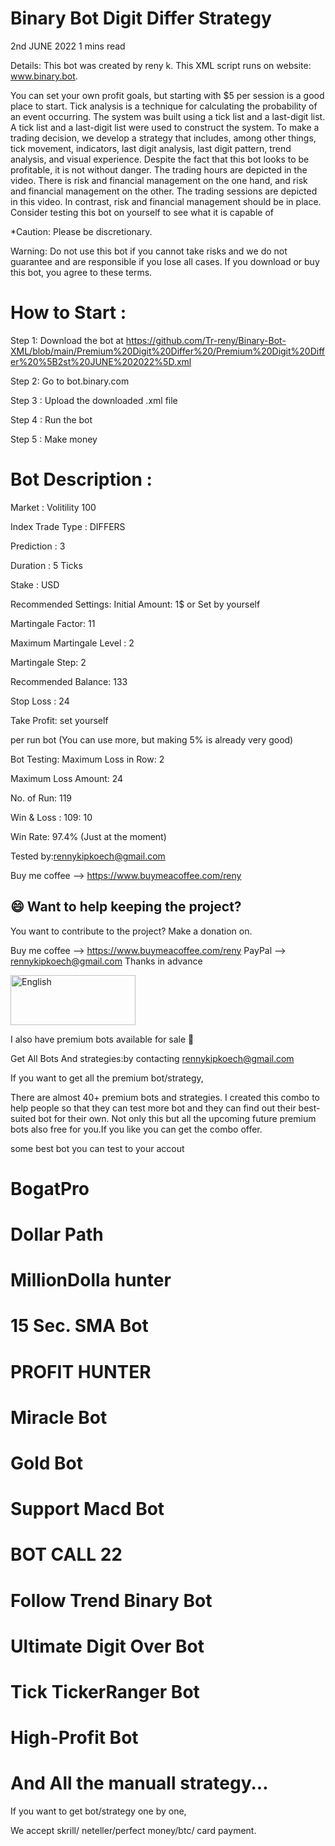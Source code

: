 # Binary Bot Digit Differ Strategy
 
 
 
 2nd JUNE 2022                                                                              1 mins read

Details: This bot was created by reny k. This XML script runs on website: www.binary.bot.

You can set your own profit goals, but starting with $5 per session is a good place to start. Tick analysis is a technique for calculating the probability of an event occurring. The system was built using a tick list and a last-digit list. A tick list and a last-digit list were used to construct the system. To make a trading decision, we develop a strategy that includes, among other things, tick movement, indicators, last digit analysis, last digit pattern, trend analysis, and visual experience. Despite the fact that this bot looks to be profitable, it is not without danger. The trading hours are depicted in the video. There is risk and financial management on the one hand, and risk and financial management on the other. The trading sessions are depicted in this video. In contrast, risk and financial management should be in place. Consider testing this bot on yourself to see what it is capable of

*Caution: Please be discretionary.

Warning: Do not use this bot if you cannot take risks and we do not guarantee and are responsible if you lose all cases. If you download or buy this bot, you agree to these terms.

# How to Start :

Step 1: Download the bot at https://github.com/Tr-reny/Binary-Bot-XML/blob/main/Premium%20Digit%20Differ%20/Premium%20Digit%20Differ%20%5B2st%20JUNE%202022%5D.xml

Step 2: Go to bot.binary.com

Step 3 : Upload the downloaded .xml file

Step 4 : Run the bot 

Step 5 : Make money

# Bot Description :

Market : Volitility 100

Index Trade Type : DIFFERS

Prediction : 3

Duration : 5 Ticks

Stake : USD

Recommended Settings: Initial Amount: 1$ or Set by yourself

Martingale Factor: 11

Maximum Martingale Level : 2

Martingale Step: 2

Recommended Balance: 133

Stop Loss : 24

Take Profit: set yourself

per run bot (You can use more, but making 5% is already very good)

Bot Testing: Maximum Loss in Row: 2

Maximum Loss Amount: 24

No. of Run: 119

Win & Loss : 109: 10

Win Rate: 97.4% (Just at the moment)

Tested by:rennykipkoech@gmail.com

Buy me coffee --> https://www.buymeacoffee.com/reny





## 😄 Want to help keeping the project?<br>

You want to contribute to the project? 
Make a donation on.

Buy me coffee --> https://www.buymeacoffee.com/reny
PayPal --> rennykipkoech@gmail.com
Thanks in advance


<a href="https://www.paypal.com/cgi-bin/webscr?cmd=_s-xclick&hosted_button_id=4R7Y853ARZGB2&source=url">
    <img src="https://raw.githubusercontent.com/iqoptionapi/iqoptionapi/master/docs/paypal-donate-button.png"
        alt="English" width="200" height="80" />
     </a>


I also have premium bots available for sale 💸 


Get All Bots And strategies:by contacting rennykipkoech@gmail.com



If you want to get all the premium bot/strategy, 

There are almost 40+ premium bots and strategies. I created this combo to help people so that they can test more bot and they can find out their best-suited bot for their own. Not only this but all the upcoming future premium bots also free for you.If you like you can get the combo offer.


some best bot you can test to your accout
# BogatPro
# Dollar Path
# MillionDolla hunter
# 15 Sec. SMA Bot
# PROFIT HUNTER
# Miracle Bot
# Gold Bot
# Support Macd Bot
# BOT CALL 22
# Follow Trend Binary Bot
# Ultimate Digit Over Bot
# Tick TickerRanger Bot
# High-Profit Bot
# And All the manuall strategy...

If you want to get bot/strategy one by one, 

We accept skrill/ neteller/perfect money/btc/ card payment. 

